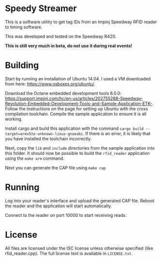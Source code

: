 # Speedy Streamer

This is a software utility to get tag IDs from an Impinj Speedway RFID reader to timing software.

This was developed and tested on the Speedway R420.

**This is still very much in beta, do not use it during real events!**

# Building

Start by running an installation of Ubuntu 14.04. I used a VM downloaded from here: <https://www.osboxes.org/ubuntu/>.

Download the Octane embedded development tools 6.0.0: <https://support.impinj.com/hc/en-us/articles/202755288-Speedway-Revolution-Embedded-Development-Tools-and-Sample-Application-ETK->.
Follow the instructions on the page for setting up Ubuntu with the cross compilation toolchain.
Compile the sample application to ensure it is all working.

Install cargo and build this application with the command `cargo build --target=armv5te-unknown-linux-gnueabi`.
If there is an error, it is likely that you have installed the toolchain incorrectly.

Next, copy the `lib` and `include` directories from the sample application into this folder.
It should now be possible to build the `rfid_reader` application using the `make arm` command.

Next you can generate the CAP file using `make cap`

# Running

Log into your reader's interface and upload the generated CAP file.
Reboot the reader and the application will start automatically.

Connect to the reader on port 10000 to start receiving reads.

# License

All files are licensed under the ISC license unless otherwise specified (like rfid_reader.cpp).
The full license text is available in `LICENSE.txt`.
